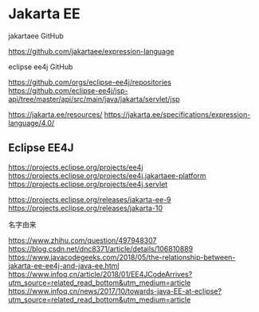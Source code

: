 # Jakarta EE

jakartaee GitHub

https://github.com/jakartaee/expression-language

eclipse ee4j GitHub

https://github.com/orgs/eclipse-ee4j/repositories
https://github.com/eclipse-ee4j/jsp-api/tree/master/api/src/main/java/jakarta/servlet/jsp

https://jakarta.ee/resources/
https://jakarta.ee/specifications/expression-language/4.0/


## Eclipse EE4J

https://projects.eclipse.org/projects/ee4j
https://projects.eclipse.org/projects/ee4j.jakartaee-platform
https://projects.eclipse.org/projects/ee4j.servlet

https://projects.eclipse.org/releases/jakarta-ee-9
https://projects.eclipse.org/releases/jakarta-10

名字由来

https://www.zhihu.com/question/497948307
https://blog.csdn.net/dnc8371/article/details/106810889
https://www.javacodegeeks.com/2018/05/the-relationship-between-jakarta-ee-ee4j-and-java-ee.html
https://www.infoq.cn/article/2018/01/EE4JCodeArrives?utm_source=related_read_bottom&utm_medium=article
https://www.infoq.cn/news/2017/10/towards-java-EE-at-eclipse?utm_source=related_read_bottom&utm_medium=article